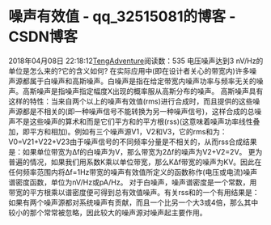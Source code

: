 # 噪声有效值 - qq_32515081的博客 - CSDN博客
2018年04月08日 22:18:12[TengAdventure](https://me.csdn.net/qq_32515081)阅读数：535
电压噪声达到3 nV/Hz的单位是怎么来的?它的含义如何?
在实际应用中(即在设计者关心的带宽内)许多噪声源都属于白噪声和高斯噪声。白噪声是指在给定带宽内噪声功率与频率无关的噪声。高斯噪声是指噪声指定幅度X出现的概率服从高斯分布的噪声。
高斯噪声具有这样的特性：当来自两个以上的噪声有效值(rms)进行合成时，而且提供的这些噪声源都是不相关的(即一种噪声信号不能转换为另一种噪声信号)，这样合成的总噪声不是这些噪声的算术和而是它们平方和的平方根(rss)(这意味着噪声功率线性叠加，即平方和相加)。例如有三个噪声源V1，V2和V3，它的rms和为：V0=V21+V22+V23由于噪声信号的不同频率分量是不相关的，从而rss合成结果是：如果单位带宽为Δf的白噪声为V，那么带宽为2Δf的噪声为V2+V2=2V。
更为普遍的情况，如果我们用系数K乘以单位带宽，那么KΔf带宽的噪声为KV。因此在任何频率范围内将Δf=1Hz带宽的噪声有效值所定义的函数称作(电压或电流)噪声谱密度函数，单位为nV/Hz或pA/Hz。
对于白噪声，噪声谱密度是一个常数，用带宽的平方根乘以谱密度便可得到总有效值噪声。有关rss和的一个有用结果是：如果有两个噪声源都对系统噪声有贡献，而且一个比另一个大3或4倍，那么其中较小的那个常常被忽略，因此较大的噪声源对噪声起主要作用。
